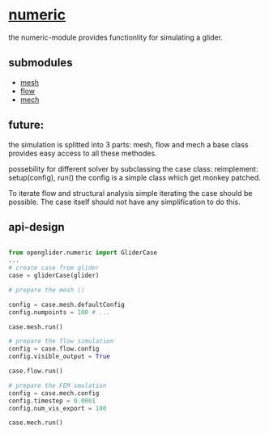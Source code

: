 # [numeric](../README.md)

the numeric-module provides functionlity for simulating a glider.

## submodules

 - [mesh](./mesh/README.md)  
 - [flow](./flow/README.md)
 - [mech](./mech/README.md)

## future:
the simulation is splitted into 3 parts: mesh, flow and mech
a base class provides easy access to all these methodes.

possebility for different solver by subclassing the case class:
    reimplement: setup(config), run()
the config is a simple class which get monkey patched.

To iterate flow and structural analysis simple iterating the case should be possible. The case itself should not have any simplification to do this.


## api-design
```python

from openglider.numeric import GliderCase
...
# create case from glider
case = gliderCase(glider)

# prepare the mesh ()

config = case.mesh.defaultConfig
config.numpoints = 100 # ...

case.mesh.run()

# prepare the flow simulation
config = case.flow.config
config.visible_output = True

case.flow.run()

# prepare the FEM smulation
config = case.mech.config
config.timestep = 0.0001
config.num_vis_export = 100

case.mech.run()

```
